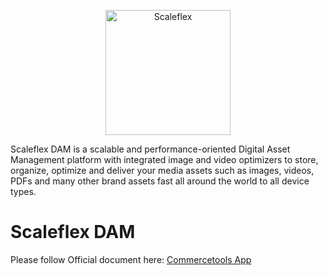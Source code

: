 <p align="center">
  <a href="https://scaleflex.com/">
    <img width="200" alt="Scaleflex" src="https://assets-global.website-files.com/623086c828f7c9787009cf20/623086c828f7c94f1409cf81_logo-scaleflex.svg">
  </a>
</p>

Scaleflex DAM is a scalable and performance-oriented Digital Asset Management platform with integrated image and video optimizers to store, organize, optimize and deliver your media assets such as images, videos, PDFs and many other brand assets fast all around the world to all device types.

# Scaleflex DAM


Please follow Official document here: [Commercetools App](https://docs.filerobot.com/go/filerobot-documentation/en/plugins-and-integrations/third-party-integrations/commercetools-app)
